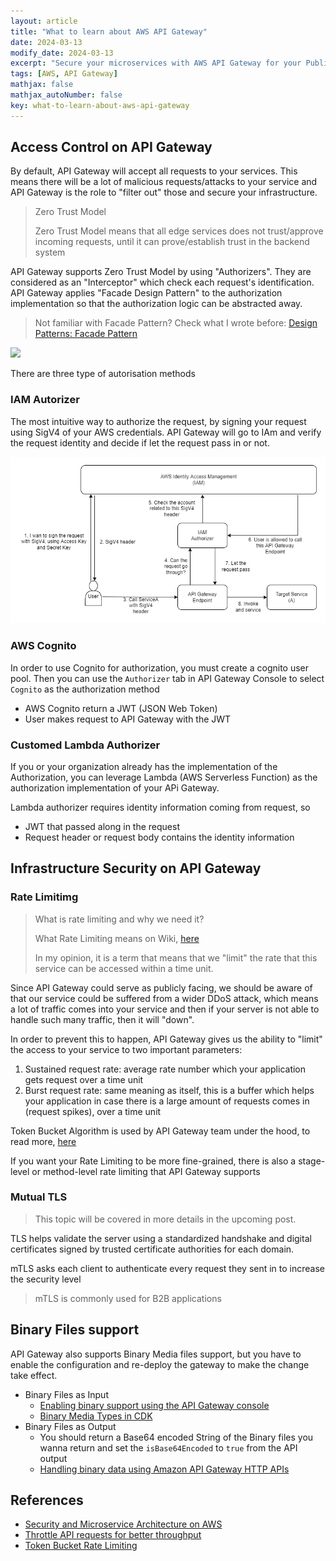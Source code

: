 ```yaml
---
layout: article
title: "What to learn about AWS API Gateway"
date: 2024-03-13
modify_date: 2024-03-13
excerpt: "Secure your microservices with AWS API Gateway for your Public-facing APIs"
tags: [AWS, API Gateway]
mathjax: false
mathjax_autoNumber: false
key: what-to-learn-about-aws-api-gateway
---
```


## Access Control on API Gateway

By default, API Gateway will accept all requests to your services. This means there will be a lot of malicious requests/attacks to your service and API Gateway is the role to "filter out" those and secure your infrastructure.

> Zero Trust Model
>
> Zero Trust Model means that all edge services does not trust/approve incoming requests, until it can prove/establish trust in the backend system

API Gateway supports Zero Trust Model by using "Authorizers". They are considered as an "Interceptor" which check each request's identification. API Gateway applies "Facade Design Pattern" to the authorization implementation so that the authorization logic can be abstracted away.

> Not familiar with Facade Pattern? Check what I wrote before: [Design Patterns: Facade Pattern](https://zhenye-na.github.io/blog/2021/12/09/design-patterns-the-facade-pattern.html)

[![](https://mermaid.ink/img/pako:eNqNkU1PAjEQhv_KpKclARNIuOzBhEU0JB4M6q2X2g5s4267tlPXlfDfnWVBiCfn0mbyPu987YX2BkUutpVvdakCweNGOumAI6a3XVBNCfdKK4NDsg9jA2qy3kHxcskWmRSLpzU8KMJWdVK6RaIy-G-LATb4kTASrB1h0NiQDyzIBueRFKOLj532RlpjjKC9o-ArqPzOagZs3VRYoyN1LD9lECY3k1sorvjZv_nZXx6dOU-_yFbOwGvEwBJWDK0ev8vsak5gWeOto9EvyZZ9FhLD0CpHEciDdZ_-HYFKhB7vqy4H4LRu6iqEgt_AuklrDZX5rPkanxJGRT5QUF0Oc5iLsagx1Moavt6-d5CCrWuUIuevwa1KFUkh3YGlqTHc7cpY3rvIt6qKOBYqkX_unBY5hYRn0Z1VfPX6pDr8AJH9ruw)](https://mermaid.live/edit#pako:eNqNkU1PAjEQhv_KpKclARNIuOzBhEU0JB4M6q2X2g5s4267tlPXlfDfnWVBiCfn0mbyPu987YX2BkUutpVvdakCweNGOumAI6a3XVBNCfdKK4NDsg9jA2qy3kHxcskWmRSLpzU8KMJWdVK6RaIy-G-LATb4kTASrB1h0NiQDyzIBueRFKOLj532RlpjjKC9o-ArqPzOagZs3VRYoyN1LD9lECY3k1sorvjZv_nZXx6dOU-_yFbOwGvEwBJWDK0ev8vsak5gWeOto9EvyZZ9FhLD0CpHEciDdZ_-HYFKhB7vqy4H4LRu6iqEgt_AuklrDZX5rPkanxJGRT5QUF0Oc5iLsagx1Moavt6-d5CCrWuUIuevwa1KFUkh3YGlqTHc7cpY3rvIt6qKOBYqkX_unBY5hYRn0Z1VfPX6pDr8AJH9ruw)

There are three type of autorisation methods

### IAM Autorizer

The most intuitive way to authorize the request, by signing your request using SigV4 of your AWS credentials. API Gateway will go to IAm and verify the request identity and decide if let the request pass in or not.

![](https://raw.githubusercontent.com/Zhenye-Na/img-hosting-picgo/master/img/api-gateway-iam-authorizer.png)

### AWS Cognito

In order to use Cognito for authorization, you must create a cognito user pool. Then you can use the `Authorizer` tab in API Gateway Console to select `Cognito` as the authorization method

- AWS Cognito return a JWT (JSON Web Token)
- User makes request to API Gateway with the JWT


### Customed Lambda Authorizer

If you or your organization already has the implementation of the Authorization, you can leverage Lambda (AWS Serverless Function) as the authorization implementation of your APi Gateway.

Lambda authorizer requires identity information coming from request, so

- JWT that passed along in the request
- Request header or request body contains the identity information

## Infrastructure Security on API Gateway


### Rate Limitimg


> What is rate limiting and why we need it?
> 
> What Rate Limiting means on Wiki, [here](https://www.wikiwand.com/en/Rate_limiting)
> 
> In my opinion, it is a term that means that we "limit" the rate that this service can be accessed within a time unit.

Since API Gateway could serve as publicly facing, we should be aware of that our service could be suffered from a wider DDoS attack, which means a lot of traffic comes into your service and then if your server is not able to handle such many traffic, then it will "down".

In order to prevent this to happen, API Gateway gives us the ability to "limit" the access to your service to two important parameters:

1. Sustained request rate: average rate number which your application gets request over a time unit
2. Burst request rate: same meaning as itself, this is a buffer which helps your application in case there is a large amount of requests comes in (request spikes), over a time unit


Token Bucket Algorithm is used by API Gateway team under the hood, to read more, [here](https://www.wikiwand.com/en/Token_bucket)


If you want your Rate Limiting to be more fine-grained, there is also a stage-level or method-level rate limiting that API Gateway supports

### Mutual TLS

> This topic will be covered in more details in the upcoming post.

TLS helps validate the server using a standardized handshake and digital certificates signed by trusted certificate authorities for each domain.

mTLS asks each client to authenticate every request they sent in to increase the security level

> mTLS is commonly used for B2B applications


## Binary Files support

API Gateway also supports Binary Media files support, but you have to enable the configuration and re-deploy the gateway to make the change take effect.

- Binary Files as Input
  - [Enabling binary support using the API Gateway console](https://docs.aws.amazon.com/apigateway/latest/developerguide/api-gateway-payload-encodings-configure-with-console.html)
  - [Binary Media Types in CDK](https://docs.aws.amazon.com/cdk/api/v1/docs/@aws-cdk_aws-apigateway.LambdaRestApiProps.html#binarymediatypes)
- Binary Files as Output
  - You should return a Base64 encoded String of the Binary files you wanna return and set the `isBase64Encoded` to `true` from the API output
  - [Handling binary data using Amazon API Gateway HTTP APIs](https://aws.amazon.com/blogs/compute/handling-binary-data-using-amazon-api-gateway-http-apis/)


## References

- [Security and Microservice Architecture on AWS](https://www.oreilly.com/library/view/security-and-microservice/9781098101459/)
- [Throttle API requests for better throughput](https://docs.aws.amazon.com/apigateway/latest/developerguide/api-gateway-request-throttling.html)
- [Token Bucket Rate Limiting](http://intronetworks.cs.luc.edu/current/html/tokenbucket.html)
